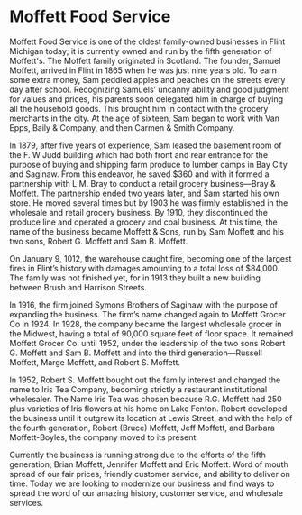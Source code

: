 # Moffett Food Service
Moffett Food Service is one of the oldest family-owned
businesses in Flint Michigan today; it is currently owned and run by
the fifth generation of Moffett's. The Moffett family originated in
Scotland. The founder, Samuel Moffett, arrived in Flint in 1865
when he was just nine years old. To earn some extra money, Sam
peddled apples and peaches on the streets every day after school.
Recognizing Samuels’ uncanny ability and good judgment for values
and prices, his parents soon delegated him in charge of buying all
the household goods. This brought him in contact with the grocery
merchants in the city. At the age of sixteen, Sam began to work with Van Epps, Baily & Company, and then Carmen
& Smith Company.

In 1879, after five years of experience, Sam leased the basement room of the F. W Judd building which
had both front and rear entrance for the purpose of buying and shipping farm produce to lumber camps in Bay City
and Saginaw. From this endeavor, he saved $360 and with it formed a partnership with L.M. Bray to conduct a
retail grocery business—Bray & Moffett. The partnership ended two years later, and Sam started his own store. He
moved several times but by 1903 he was firmly established in the wholesale and retail grocery business. By 1910,
they discontinued the produce line and operated a grocery and coal business. At this time, the name of the business
became Moffett & Sons, run by Sam Moffett and his two sons, Robert G. Moffett and Sam B. Moffett.

On January 9, 1012, the warehouse
caught fire, becoming one of the largest fires in Flint’s history with damages amounting to
a total loss of $84,000. The family was not finished yet, for in 1913 they built a new
building between Brush and Harrison Streets.

In 1916, the firm joined Symons Brothers of
Saginaw with the purpose of expanding the
business. The firm’s name changed again to
Moffett Grocer Co in 1924. In 1928, the company
became the largest wholesale grocer in the
Midwest, having a total of 90,000 square feet of
floor space. It remained Moffett Grocer Co. until
1952, under the leadership of the two sons
Robert G. Moffett and Sam B. Moffett and into
the third generation—Russell Moffett, Marge
Moffett, and Robert S. Moffett.

In 1952, Robert S. Moffett bought out the family
interest and changed the name to Iris Tea Company, becoming strictly a restaurant institutional wholesaler. The
Name Iris Tea was chosen because R.G. Moffett had 250 plus varieties of Iris flowers at his home on Lake Fenton.
Robert developed the business until it outgrew its location at Lewis Street, and with the help of the fourth
generation, Robert (Bruce) Moffett, Jeff Moffett, and Barbara Moffett-Boyles, the company moved to its present

Currently the business is running strong due to the efforts of the fifth generation; Brian Moffett, Jennifer
Moffett and Eric Moffett. Word of mouth spread of our fair prices, friendly customer service, and ability to deliver
on time. Today we are looking to modernize our business and find ways to spread the word of our amazing history,
customer service, and wholesale services.
